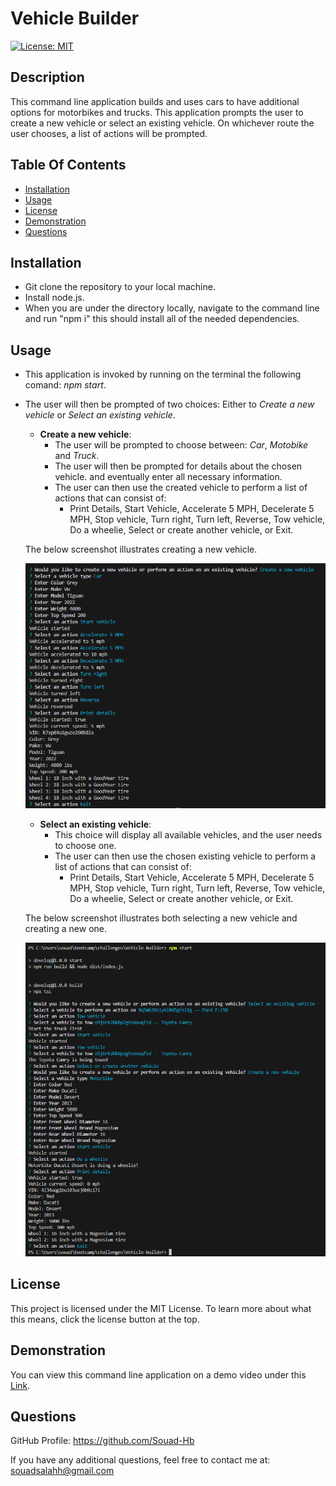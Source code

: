 # Vehicle Builder
  [![License: MIT](https://img.shields.io/badge/License-MIT-yellow.svg)](https://opensource.org/licenses/MIT)

## Description

This command line application builds and uses cars to have additional options for motorbikes and trucks. This application prompts the user to create a new vehicle or select an existing vehicle. On whichever route the user chooses, a list of actions will be prompted.

## Table Of Contents

  - [Installation](#installation)
  - [Usage](#usage)
  - [License](#license)
  - [Demonstration](#demonstration)
  - [Questions](#questions)

## Installation

- Git clone the repository to your local machine.
- Install node.js.
- When you are under the directory locally, navigate to the command line and run "npm i" this should install all of the needed dependencies.

## Usage

- This application is invoked by running on the terminal the following comand: *npm start*. 
- The user will then be prompted of two choices: Either to *Create a new vehicle* or *Select an existing vehicle*. 
  - **Create a new vehicle**:
    - The user will be prompted to choose between: *Car*, *Motobike* and *Truck*.
    - The user will then be prompted for details about the chosen vehicle. and eventually enter all necessary information.
    - The user can then use the created vehicle to perform a list of actions that can consist of: 
      - Print Details, Start Vehicle, Accelerate 5 MPH, Decelerate 5 MPH, Stop vehicle, Turn right, Turn left, Reverse, Tow vehicle, Do a wheelie, Select or create another vehicle, or Exit.

  The below screenshot illustrates creating a new vehicle.

  ![alt text](assets/images/create.png)

  - **Select an existing vehicle**:
    - This choice will display all available vehicles, and the user needs to choose one. 
    - The user can then use the chosen existing vehicle to perform a list of actions that can consist of: 
      - Print Details, Start Vehicle, Accelerate 5 MPH, Decelerate 5 MPH, Stop vehicle, Turn right, Turn left, Reverse, Tow vehicle, Do a wheelie, Select or create another vehicle, or Exit.
      
  The below screenshot illustrates both selecting a new vehicle and creating a new one. 

  ![alt text](assets/images/existing.png)


## License

This project is licensed under the MIT License. To learn more about what this means, click the license button at the top.  

## Demonstration

You can view this command line application on a demo video under this [Link](https://www.loom.com/share/118d7a5d8d72481a9c7aa146e844cb84?sid=9421f3d9-a3e0-4630-bfaa-f4d3abc0cd60).

## Questions

GitHub Profile: https://github.com/Souad-Hb

If you have any additional questions, feel free to contact me at: souadsalahh@gmail.com 
